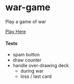 # war-game
Play a game of war

[Play Here](https://razboi.netlify.app)

#### Tests
- spam button
- draw counter
- handle over-drawing deck
  - during war
  - loss / last card